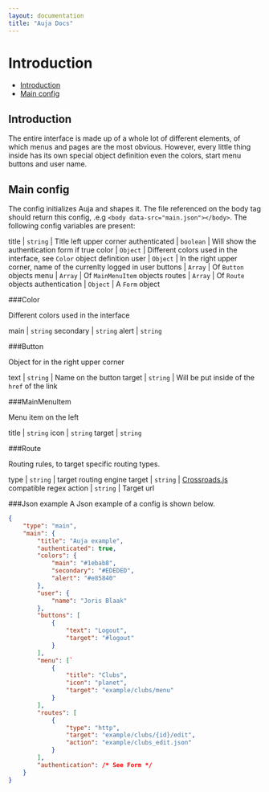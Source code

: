 ```yaml
---
layout: documentation
title: "Auja Docs"
---
```


Introduction
=====

- [Introduction](#introduction)
- [Main config](#phylosophy)

Introduction
-----

The entire interface is made up of a whole lot of different elements, of which menus and pages are the most obvious. However, every little thing inside has its own special object definition even the colors, start menu buttons and user name.

Main config
-----

The config initializes Auja and shapes it. The file referenced on the body tag should return this config, .e.g `<body data-src="main.json"></body>`. The following config variables are present:

title | `string` | Title left upper corner 
authenticated | `boolean` | Will show the authentication form if true 
color | `Object` | Different colors used in the interface, see `Color` object definition
user | `Object` | In the right upper corner, name of the currenlty logged in user
buttons | `Array` | Of `Button` objects
menu | `Array` | Of `MainMenuItem` objects
routes | `Array` | Of `Route` objects
authentication | `Object` | A `Form` object

###Color

Different colors used in the interface

main | `string`
secondary | `string`
alert | `string`


###Button

Object for in the right upper corner

text | `string` | Name on the button
target | `string` | Will be put inside of the `href` of the link

###MainMenuItem

Menu item on the left

title | `string`
icon | `string`
target | `string`

###Route

Routing rules, to target specific routing types.

type | `string` | target routing engine
target | `string` | [Crossroads.js](http://millermedeiros.github.io/crossroads.js/) compatible regex
action | `string` | Target url

###Json example
A Json example of a config is shown below.

```json
{
    "type": "main",
    "main": {
        "title": "Auja example",
        "authenticated": true,
        "colors": {
            "main": "#1ebab8",
            "secondary": "#EDEDED",
            "alert": "#e85840"
        },
        "user": {
            "name": "Joris Blaak"
        },
        "buttons": [
            {
                "text": "Logout",
                "target": "#logout"
            }
        ],
        "menu": [`
            {
                "title": "Clubs",
                "icon": "planet",
                "target": "example/clubs/menu"
            }
        ],
        "routes": [
            {
                "type": "http",
                "target": "example/clubs/{id}/edit",
                "action": "example/clubs_edit.json"
            }
        ],
        "authentication": /* See Form */
    }
}
```